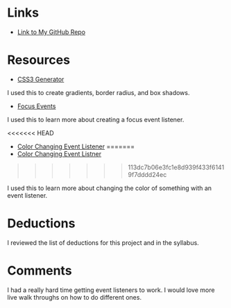 # Links
* [Link to My GitHub Repo](https://github.com/cjohnson1088/hw_listeners_johnson_caitlin.git)

# Resources
* [CSS3 Generator](http://css3generator.com)

I used this to create gradients, border radius, and box shadows.

* [Focus Events](https://www.w3schools.com/jsref/event_onfocus.asp)

I used this to learn more about creating a focus event listener.

<<<<<<< HEAD
* [Color Changing Event Listener](https://www.w3schools.com/jsref/tryit.asp?filename=tryjsref_document_addeventlistener5)
=======
* [Color Changing Event Listner](https://www.w3schools.com/jsref/tryit.asp?filename=tryjsref_document_addeventlistener5)
>>>>>>> 113dc7b06e3fc1e8d939f433f61419f7dddd24ec

I used this to learn more about changing the color of something with an event listener.


# Deductions
I reviewed the list of deductions for this project and in the syllabus.

# Comments
I had a really hard time getting event listeners to work. I would love more live walk throughs on how to do different ones.
